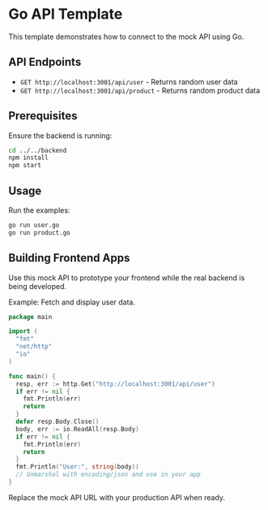 # Go API Template

This template demonstrates how to connect to the mock API using Go.

## API Endpoints

- `GET http://localhost:3001/api/user` - Returns random user data
- `GET http://localhost:3001/api/product` - Returns random product data

## Prerequisites

Ensure the backend is running:

```bash
cd ../../backend
npm install
npm start
```

## Usage

Run the examples:

```bash
go run user.go
go run product.go
```

## Building Frontend Apps

Use this mock API to prototype your frontend while the real backend is being developed.

Example: Fetch and display user data.

```go
package main

import (
  "fmt"
  "net/http"
  "io"
)

func main() {
  resp, err := http.Get("http://localhost:3001/api/user")
  if err != nil {
    fmt.Println(err)
    return
  }
  defer resp.Body.Close()
  body, err := io.ReadAll(resp.Body)
  if err != nil {
    fmt.Println(err)
    return
  }
  fmt.Println("User:", string(body))
  // Unmarshal with encoding/json and use in your app
}
```

Replace the mock API URL with your production API when ready.